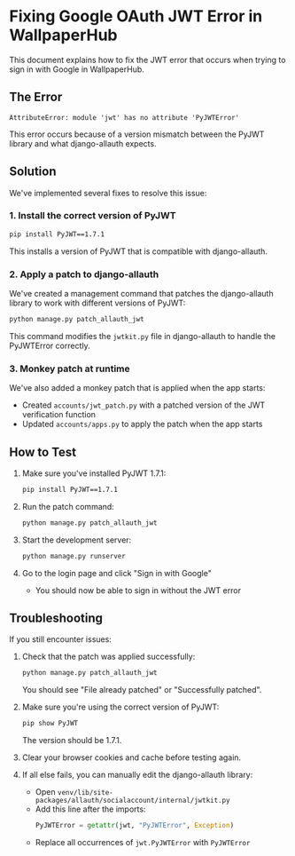 # Fixing Google OAuth JWT Error in WallpaperHub

This document explains how to fix the JWT error that occurs when trying to sign in with Google in WallpaperHub.

## The Error

```
AttributeError: module 'jwt' has no attribute 'PyJWTError'
```

This error occurs because of a version mismatch between the PyJWT library and what django-allauth expects.

## Solution

We've implemented several fixes to resolve this issue:

### 1. Install the correct version of PyJWT

```bash
pip install PyJWT==1.7.1
```

This installs a version of PyJWT that is compatible with django-allauth.

### 2. Apply a patch to django-allauth

We've created a management command that patches the django-allauth library to work with different versions of PyJWT:

```bash
python manage.py patch_allauth_jwt
```

This command modifies the `jwtkit.py` file in django-allauth to handle the PyJWTError correctly.

### 3. Monkey patch at runtime

We've also added a monkey patch that is applied when the app starts:

- Created `accounts/jwt_patch.py` with a patched version of the JWT verification function
- Updated `accounts/apps.py` to apply the patch when the app starts

## How to Test

1. Make sure you've installed PyJWT 1.7.1:
   ```bash
   pip install PyJWT==1.7.1
   ```

2. Run the patch command:
   ```bash
   python manage.py patch_allauth_jwt
   ```

3. Start the development server:
   ```bash
   python manage.py runserver
   ```

4. Go to the login page and click "Sign in with Google"
   - You should now be able to sign in without the JWT error

## Troubleshooting

If you still encounter issues:

1. Check that the patch was applied successfully:
   ```bash
   python manage.py patch_allauth_jwt
   ```
   You should see "File already patched" or "Successfully patched".

2. Make sure you're using the correct version of PyJWT:
   ```bash
   pip show PyJWT
   ```
   The version should be 1.7.1.

3. Clear your browser cookies and cache before testing again.

4. If all else fails, you can manually edit the django-allauth library:
   - Open `venv/lib/site-packages/allauth/socialaccount/internal/jwtkit.py`
   - Add this line after the imports:
     ```python
     PyJWTError = getattr(jwt, "PyJWTError", Exception)
     ```
   - Replace all occurrences of `jwt.PyJWTError` with `PyJWTError`
